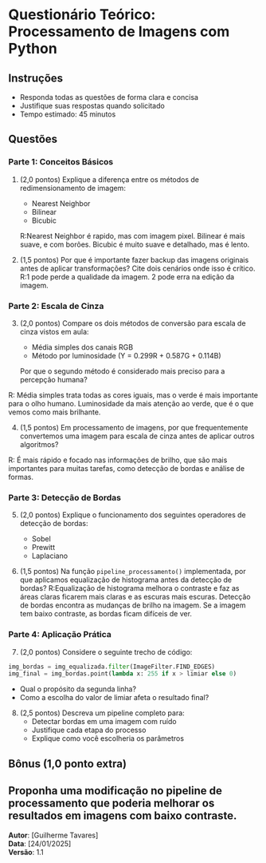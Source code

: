 # Questionário Teórico: Processamento de Imagens com Python

## Instruções
* Responda todas as questões de forma clara e concisa
* Justifique suas respostas quando solicitado
* Tempo estimado: 45 minutos

## Questões

### Parte 1: Conceitos Básicos

1. (2,0 pontos) Explique a diferença entre os métodos de redimensionamento de imagem:
   * Nearest Neighbor
   * Bilinear
   * Bicubic

   R:Nearest Neighbor é rapido, mas com imagem pixel.
   Bilinear é mais suave, e com borões.
   Bicubic é muito suave e detalhado, mas é lento. 
   
2. (1,5 pontos) Por que é importante fazer backup das imagens originais antes de aplicar transformações? Cite dois cenários onde isso é crítico.
R:1 pode perde a qualidade da imagem.
2 pode erra na edição da imagem.
### Parte 2: Escala de Cinza

3. (2,0 pontos) Compare os dois métodos de conversão para escala de cinza vistos em aula:
   * Média simples dos canais RGB
   * Método por luminosidade (Y = 0.299R + 0.587G + 0.114B)
   
   Por que o segundo método é considerado mais preciso para a percepção humana?

R: Média simples trata todas as cores iguais, mas o verde é mais importante para o olho humano.
Luminosidade da mais atenção ao verde, que é o que vemos como mais brilhante.

4. (1,5 pontos) Em processamento de imagens, por que frequentemente convertemos uma imagem para escala de cinza antes de aplicar outros algoritmos?

R: É mais rápido e focado nas informações de brilho, que são mais importantes para muitas tarefas, como detecção de bordas e análise de formas.

### Parte 3: Detecção de Bordas

5. (2,0 pontos) Explique o funcionamento dos seguintes operadores de detecção de bordas:
   * Sobel
   * Prewitt
   * Laplaciano

6. (1,5 pontos) Na função `pipeline_processamento()` implementada, por que aplicamos equalização de histograma antes da detecção de bordas?
R:Equalização de histograma melhora o contraste e faz as áreas claras ficarem mais claras e as escuras mais escuras.
Detecção de bordas encontra as mudanças de brilho na imagem. Se a imagem tem baixo contraste, as bordas ficam difíceis de ver.
### Parte 4: Aplicação Prática

7. (2,0 pontos) Considere o seguinte trecho de código:
```python
img_bordas = img_equalizada.filter(ImageFilter.FIND_EDGES)
img_final = img_bordas.point(lambda x: 255 if x > limiar else 0)
```
   * Qual o propósito da segunda linha?
   * Como a escolha do valor de limiar afeta o resultado final?

8. (2,5 pontos) Descreva um pipeline completo para:
   * Detectar bordas em uma imagem com ruído
   * Justifique cada etapa do processo
   * Explique como você escolheria os parâmetros


## Bônus (1,0 ponto extra)
Proponha uma modificação no pipeline de processamento que poderia melhorar os resultados em imagens com baixo contraste.
---
**Autor**: [Guilherme Tavares]  
**Data**: [24/01/2025]  
**Versão**: 1.1
